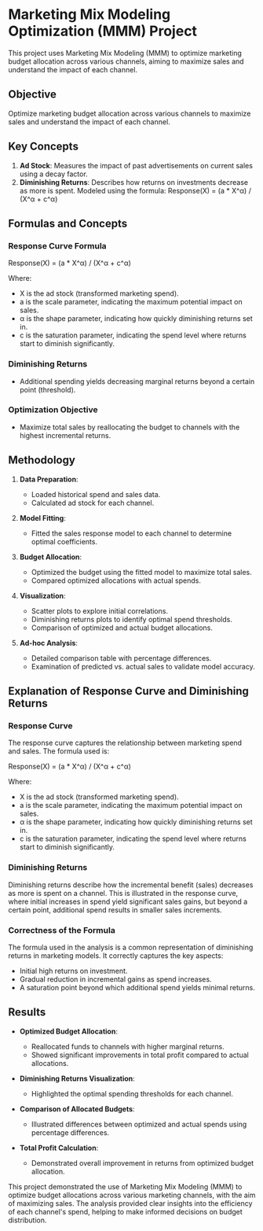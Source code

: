 # Marketing Mix Modeling Optimization (MMM) Project

This project uses Marketing Mix Modeling (MMM) to optimize marketing budget allocation across various channels, aiming to maximize sales and understand the impact of each channel.

## Objective
Optimize marketing budget allocation across various channels to maximize sales and understand the impact of each channel.

## Key Concepts
1. **Ad Stock**: Measures the impact of past advertisements on current sales using a decay factor.
2. **Diminishing Returns**: Describes how returns on investments decrease as more is spent. Modeled using the formula: 
   Response(X) = (a * X^α) / (X^α + c^α)

## Formulas and Concepts

### Response Curve Formula
Response(X) = (a * X^α) / (X^α + c^α)

Where:
- X is the ad stock (transformed marketing spend).
- a is the scale parameter, indicating the maximum potential impact on sales.
- α is the shape parameter, indicating how quickly diminishing returns set in.
- c is the saturation parameter, indicating the spend level where returns start to diminish significantly.

### Diminishing Returns
- Additional spending yields decreasing marginal returns beyond a certain point (threshold).

### Optimization Objective
- Maximize total sales by reallocating the budget to channels with the highest incremental returns.

## Methodology

1. **Data Preparation**:
    - Loaded historical spend and sales data.
    - Calculated ad stock for each channel.

2. **Model Fitting**:
    - Fitted the sales response model to each channel to determine optimal coefficients.

3. **Budget Allocation**:
    - Optimized the budget using the fitted model to maximize total sales.
    - Compared optimized allocations with actual spends.

4. **Visualization**:
    - Scatter plots to explore initial correlations.
    - Diminishing returns plots to identify optimal spend thresholds.
    - Comparison of optimized and actual budget allocations.

5. **Ad-hoc Analysis**:
    - Detailed comparison table with percentage differences.
    - Examination of predicted vs. actual sales to validate model accuracy.

## Explanation of Response Curve and Diminishing Returns

### Response Curve
The response curve captures the relationship between marketing spend and sales. The formula used is:

Response(X) = (a * X^α) / (X^α + c^α)

Where:
- X is the ad stock (transformed marketing spend).
- a is the scale parameter, indicating the maximum potential impact on sales.
- α is the shape parameter, indicating how quickly diminishing returns set in.
- c is the saturation parameter, indicating the spend level where returns start to diminish significantly.

### Diminishing Returns
Diminishing returns describe how the incremental benefit (sales) decreases as more is spent on a channel. This is illustrated in the response curve, where initial increases in spend yield significant sales gains, but beyond a certain point, additional spend results in smaller sales increments.

### Correctness of the Formula
The formula used in the analysis is a common representation of diminishing returns in marketing models. It correctly captures the key aspects:
- Initial high returns on investment.
- Gradual reduction in incremental gains as spend increases.
- A saturation point beyond which additional spend yields minimal returns.

## Results

- **Optimized Budget Allocation**:
    - Reallocated funds to channels with higher marginal returns.
    - Showed significant improvements in total profit compared to actual allocations.

- **Diminishing Returns Visualization**:
    - Highlighted the optimal spending thresholds for each channel.

- **Comparison of Allocated Budgets**:
    - Illustrated differences between optimized and actual spends using percentage differences.

- **Total Profit Calculation**:
    - Demonstrated overall improvement in returns from optimized budget allocation.

This project demonstrated the use of Marketing Mix Modeling (MMM) to optimize budget allocations across various marketing channels, with the aim of maximizing sales. The analysis provided clear insights into the efficiency of each channel's spend, helping to make informed decisions on budget distribution.

